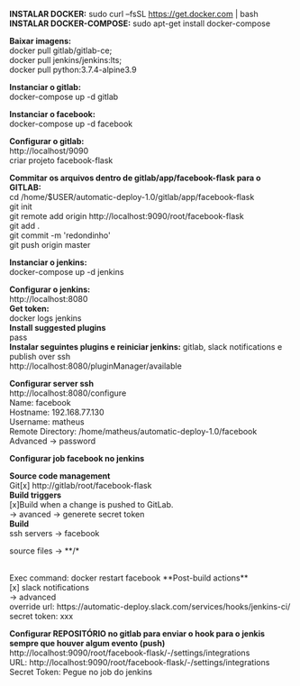 **INSTALAR DOCKER:** sudo curl –fsSL https://get.docker.com | bash <br/>
**INSTALAR DOCKER-COMPOSE:** sudo apt-get install docker-compose <br/>

**Baixar imagens:** <br/>
docker pull gitlab/gitlab-ce;  <br/>
docker pull jenkins/jenkins:lts; <br/>
docker pull python:3.7.4-alpine3.9 <br/>
  
**Instanciar o gitlab:** <br/>
docker-compose up -d gitlab <br/>
  
**Instanciar o facebook:** <br/>
docker-compose up -d facebook <br/>
  
**Configurar o gitlab:** <br/> 
http://localhost/9090 <br/>
criar projeto facebook-flask <br/>
  
**Commitar os arquivos dentro de gitlab/app/facebook-flask para o GITLAB:** <br/>
cd /home/$USER/automatic-deploy-1.0/gitlab/app/facebook-flask <br/>
git init <br/>
git remote add origin http://localhost:9090/root/facebook-flask <br/>
git add . <br/>
git commit -m 'redondinho' <br/>
git push origin master <br/>
  
**Instanciar o jenkins:** <br/>
docker-compose up -d jenkins <br/>
  
**Configurar o jenkins:** <br/>
http://localhost:8080 <br/>
**Get token:** <br/>
docker logs jenkins <br/>
**Install suggested plugins** <br/>
pass <br/>
**Instalar seguintes plugins e reiniciar jenkins:** gitlab, slack notifications e publish over ssh  <br/>
http://localhost:8080/pluginManager/available <br/>

**Configurar server ssh** <br/>
http://localhost:8080/configure <br/>
Name: facebook <br/>
Hostname: 192.168.77.130 <br/>
Username: matheus <br/>
Remote Directory: /home/matheus/automatic-deploy-1.0/facebook <br/>
Advanced -> password <br/>
 
**Configurar job facebook no jenkins** <br/>

**Source code management** <br/>
Git[x] http://gitlab/root/facebook-flask <br/>
**Build triggers** <br/>
[x]Build when a change is pushed to GitLab. <br/>
-> avanced -> generete secret token <br/>
**Build** <br/>
ssh servers -> facebook
<p>source files -> **/*<p/> <br/>
Exec command: docker restart facebook
**Post-build actions** <br/>
[x] slack notifications <br/>
-> advanced <br/>
override url: https://automatic-deploy.slack.com/services/hooks/jenkins-ci/ <br/>
secret token: xxx <br/>

**Configurar REPOSITÓRIO no gitlab para enviar o hook para o jenkis sempre que houver algum evento (push)** <br/>
http://localhost:9090/root/facebook-flask/-/settings/integrations <br/>
URL: http://localhost:9090/root/facebook-flask/-/settings/integrations <br/>
Secret Token: Pegue no job do jenkins <br/>
 


